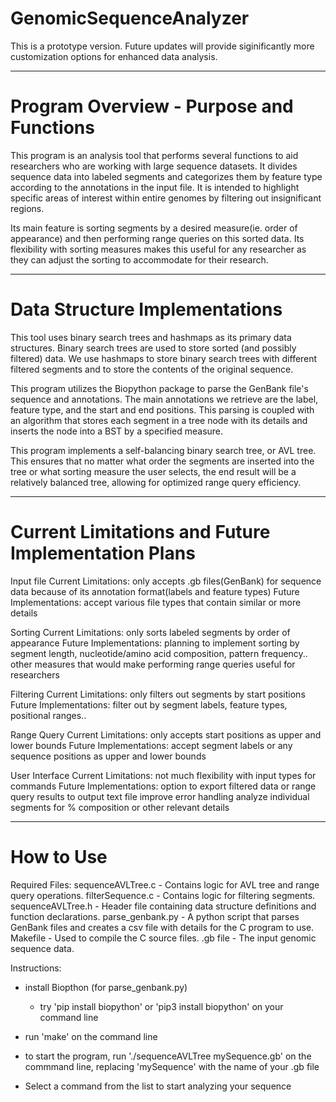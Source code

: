 # GenomicSequenceAnalyzer

This is a prototype version. Future updates will provide siginificantly more customization options for enhanced data analysis.

---------------------------------------------------------------------------------------------------------------------------------------------------

# Program Overview - Purpose and Functions

This program is an analysis tool that performs several functions to aid researchers who are working with large sequence datasets.
It divides sequence data into labeled segments and categorizes them by feature type according to the annotations in the input file.
It is intended to highlight specific areas of interest within entire genomes by filtering out insignificant regions.

Its main feature is sorting segments by a desired measure(ie. order of appearance) and then performing range queries on this sorted data.
Its flexibility with sorting measures makes this useful for any researcher as they can adjust the sorting to accommodate for their research.

---------------------------------------------------------------------------------------------------------------------------------------------------

# Data Structure Implementations 

This tool uses binary search trees and hashmaps as its primary data structures. Binary search trees are used to store sorted (and possibly 
filtered) data. We use hashmaps to store binary search trees with different filtered segments and to store the contents of the original sequence.

This program utilizes the Biopython package to parse the GenBank file's sequence and annotations. The main annotations we retrieve are the label, 
feature type, and the start and end positions. This parsing is coupled with an algorithm that stores each segment in a tree node with its details
and inserts the node into a BST by a specified measure.

This program implements a self-balancing binary search tree, or AVL tree. This ensures that no matter what order the segments are inserted into 
the tree or what sorting measure the user selects, the end result will be a relatively balanced tree, allowing for optimized range query efficiency.

---------------------------------------------------------------------------------------------------------------------------------------------------

# Current Limitations and Future Implementation Plans

Input file
Current Limitations:     only accepts .gb files(GenBank) for sequence data because of its annotation format(labels and feature types)
Future Implementations:  accept various file types that contain similar or more details

Sorting
Current Limitations:     only sorts labeled segments by order of appearance
Future Implementations:  planning to implement sorting by segment length, nucleotide/amino acid composition, pattern frequency..
                         other measures that would make performing range queries useful for researchers                        

Filtering
Current Limitations:     only filters out segments by start positions
Future Implementations:  filter out by segment labels, feature types, positional ranges..

Range Query
Current Limitations:     only accepts start positions as upper and lower bounds
Future Implementations:  accept segment labels or any sequence positions as upper and lower bounds

User Interface
Current Limitations:     not much flexibility with input types for commands
Future Implementations:  option to export filtered data or range query results to output text file
                         improve error handling
                         analyze individual segments for % composition or other relevant details

---------------------------------------------------------------------------------------------------------------------------------------------------

# How to Use

Required Files:
sequenceAVLTree.c - Contains logic for AVL tree and range query operations.
filterSequence.c - Contains logic for filtering segments.
sequenceAVLTree.h - Header file containing data structure definitions and function declarations.
parse_genbank.py - A python script that parses GenBank files and creates a csv file with details for the C program to use.
Makefile - Used to compile the C source files.
.gb file - The input genomic sequence data.
  
Instructions:

  - install Biopthon (for parse_genbank.py)
      - try 'pip install biopython' or 'pip3 install biopython' on your command line
   
  - run 'make' on the command line
  - to start the program, run './sequenceAVLTree mySequence.gb' on the commmand line, replacing 'mySequence' with the name of your .gb file

  - Select a command from the list to start analyzing your sequence
